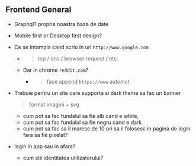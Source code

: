## Frontend General
* Graphql? propria noastra baza de date
* Mobile first or Desktop first design?
* Ce se intampla cand scriu in url `http://www.google.com`
    * > tcp / dns / browser request / etc.
    * Dar in chrome `reddit.com`?
        * > face append `https://www` automat
* Trebuie pentru un site care supporta si dark theme sa fac un banner
    > format imagini + svg
    * cum pot sa fac fundalul sa fie alb cand e white,
    * cum pot sa fac fundalul sa fie negru cand e dark
    * cum pot sa fac sa il maresc de 10 ori sa il folosesc in pagina de login fara sa fie pixelat?

* login in app sau in afara?
    * cum stii identitatea utilizatorului?